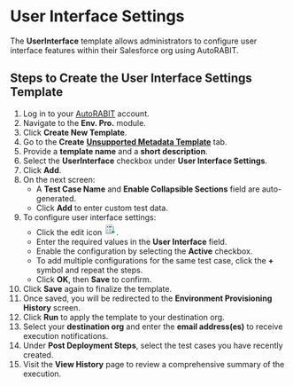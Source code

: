 # User Interface Settings

The **UserInterface** template allows administrators to configure user interface features within their Salesforce org using AutoRABIT.

## Steps to Create the User Interface Settings Template

1. Log in to your [AutoRABIT](https://www.autorabit.com/) account.
2. Navigate to the **Env. Pro.** module.
3. Click **Create New Template**.
4. Go to the **Create** [**Unsupported Metadata Template**](../../../../arm/arm-features/environment-provisioning/unsupported-metadata-templates/) tab.
5. Provide a **template name** and a **short description**.
6. Select the **UserInterface** checkbox under **User Interface Settings**.
7. Click **Add**.
8. On the next screen:
   * A **Test Case Name** and **Enable Collapsible Sections** field are auto-generated.
   * Click **Add** to enter custom test data.
9. To configure user interface settings:
   * Click the edit icon ![Edit](<../../../../../.gitbook/assets/image (1478).png>).
   * Enter the required values in the **User Interface** field.
   * Enable the configuration by selecting the **Active** checkbox.
   * To add multiple configurations for the same test case, click the **+** symbol and repeat the steps.
   * Click **OK**, then **Save** to confirm.
10. Click **Save** again to finalize the template.
11. Once saved, you will be redirected to the **Environment Provisioning History** screen.
12. Click **Run** to apply the template to your destination org.
13. Select your **destination org** and enter the **email address(es)** to receive execution notifications.
14. Under **Post Deployment Steps**, select the test cases you have recently created.
15. Visit the **View History** page to review a comprehensive summary of the execution.
